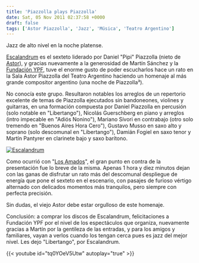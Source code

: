 ```yaml
---
title: 'Piazzolla plays Piazzolla'
date: Sat, 05 Nov 2011 02:37:58 +0000
draft: false
tags: ['Astor Piazzolla', 'Jazz', 'Música', 'Teatro Argentino']
---
```


Jazz de alto nivel en la noche platense. 

[Escalandrum](http://www.escalandrum.net/) es el sexteto liderado por Daniel "Pipi" Piazzolla (nieto de [Astor](http://es.wikipedia.org/wiki/Astor_Piazzolla)), y gracias nuevamente a la generosidad de Martín Sánchez y la [Fundación YPF](http://www.fundacionypf.org.ar/), tuve el enorme gusto de poder escucharlos hace un rato en la Sala Astor Piazzolla del Teatro Argentino haciendo un homenaje al más grande compositor argentino (una noche de Piazzolla³). 

No conocía este grupo. Resultaron notables los arreglos de un repertorio excelente de temas de Piazzolla ejecutados sin bandoneones, violines y guitarras, en una formación compuesta por Daniel Piazzolla en percusión (solo notable en "Libertango"), Nicolás Guerschberg en piano y arreglos (intro impecable en "Adiós Nonino"), Mariano Sívori en contrabajo (otro solo tremendo en "Buenos Aires Hora Cero"), Gustavo Musso en saxo alto y soprano (solo descomunal en "Libertango"), Damián Fogiel en saxo tenor y Martín Pantyrer en clarinete bajo y saxo barítono. 

[![](https://lh6.googleusercontent.com/-yr_qTSjEIe4/TrSZDQa4oQI/AAAAAAAAEjc/voiZShxnGhk/s800/escalandrum.jpg "Escalandrum")](https://lh6.googleusercontent.com/-yr_qTSjEIe4/TrSZDQa4oQI/AAAAAAAAEjc/voiZShxnGhk/s800/escalandrum.jpg)

Como ocurrió con "[Los Amados](http://carlevaro.com.ar/blog/?p=612)", el gran punto en contra de la presentación fue lo breve de la misma. Apenas 1 hora y diez minutos dejan con las ganas de disfrutar un rato más del descomunal despliegue de energía que pone el sexteto en el escenario, con pasajes de furioso vértigo alternado con delicados momentos más tranquilos, pero siempre con perfecta precisión. 

Sin dudas, el viejo Astor debe estar orgulloso de este homenaje. 

Conclusión: a comprar los discos de Escalandrum, felicitaciones a Fundación YPF por el nivel de los espectáculos que organiza, nuevamente gracias a Martín por la gentileza de las entradas, y para los amigos y familiares, vayan a verlos cuando los tengan cerca pues es jazz del mejor nivel. Les dejo "Libertango", por Escalandrum.

{{< youtube id="tq0YOeV5Utw" autoplay="true" >}}
